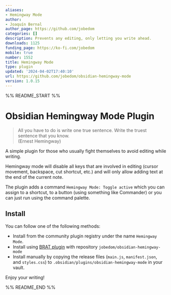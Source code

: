 ```yaml
---
aliases:
- Hemingway Mode
author:
- Joaquín Bernal
author_page: https://github.com/jobedom
categories: []
description: Prevents any editing, only letting you write ahead.
downloads: 1125
funding_page: https://ko-fi.com/jobedom
mobile: true
number: 1552
title: Hemingway Mode
type: plugin
updated: '2024-04-02T17:40:10'
url: https://github.com/jobedom/obsidian-hemingway-mode
version: 1.0.15
---
```


%% README_START %%

# Obsidian Hemingway Mode Plugin

> All you have to do is write one true sentence. Write the truest sentence that you know.  
> (Ernest Hemingway)

A simple plugin for those who usually fight themselves to avoid editing while writing.

Hemingway mode will disable all keys that are involved in editing (cursor movement, backspace, cut shortcut, etc.) and will only allow adding text at the end of the current note.

The plugin adds a command `Hemingway Mode: Toggle active` which you can assign to a shortcut, to a button (using something like Commander) or you can just run using the command palette.

## Install

You can follow one of the following methods:

- Install from the community plugin registry under the name `Hemingway Mode`.
- Install using [BRAT plugin](https://github.com/TfTHacker/obsidian42-brat) with repository `jobedom/obsidian-hemingway-mode`
- Install manually by copying the release files (`main.js`, `manifest.json`, and `styles.css`) to `.obsidian/plugins/obsidian-hemingway-mode` in your vault.

Enjoy your writing!


%% README_END %%